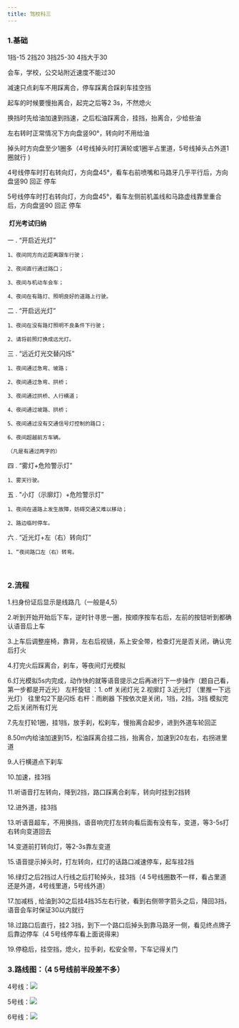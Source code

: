 ```yaml
---
title: 驾校科三
---
```

### 1.基础

1挡-15  2挡20  3挡25-30  4挡大于30

会车，学校，公交站附近速度不能过30

减速只点刹车不用踩离合，停车踩离合踩刹车挂空挡

起车的时候要慢抬离合，起完之后等2 3s，不然熄火

换挡时先给油加速到挡速，之后松油踩离合，挂挡，抬离合，少给些油

左右转时正常情况下方向盘竖90°，转向时不用给油

掉头时方向盘至少1圈多（4号线掉头时打满轮或1圈半占里道，5号线掉头占外道1圈就行 )

4号线停车时打右转向灯，方向盘45°，看车右前喷嘴和马路牙几乎平行后，方向盘竖90 回正 停车

5号线停车时打右转向灯，方向盘45°，看车左侧前机盖线和马路虚线靠里重合后，方向盘竖90 回正 停车

####  **灯光考试归纳**

一 . “开启近光灯”

	1、夜间同方向近距离跟车行驶；

	2、夜间直行通过路口；

	3、夜间与机动车会车；

	4、夜间在有路灯、照明良好的道路上行驶。

二 . “开启远光灯”

	1、夜间在没有路灯照明不良条件下行驶；

	2、请将前照灯换成远光灯。

三 . “远近灯光交替闪烁”

	1、夜间通过急弯、坡路；

	2、夜间通过急弯、拱桥；

	3、夜间通过拱桥、人行横道；

	4、夜间通过坡路、拱桥；

	5、夜间通过没有交通信号灯控制的路口；

	6、夜间超越前方车辆。

	（凡是有通过两字的）

四 . “雾灯+危险警示灯”

	1、雾天行驶。

五 . "小灯（示廓灯）+危险警示灯”

	1、夜间在道路上发生故障，妨碍交通又难以移动；

	2、路边临时停车。

六 . “近光灯+左（右）转向灯”

	1、“夜间路口左（右）转弯。
   
### 2.流程
1.扫身份证后显示是线路几（一般是4,5）

2.听到开始开始后下车，逆时针寻思一圈，按顺序按车右后，左前的按钮听到都确认语音后上车

3.上车后调整座椅，靠背，左右后视镜，系上安全带，检查灯光是否关闭，确认完后打火

4.打完火后踩离合，刹车，等夜间灯光模拟

6.灯光模拟5s内完成，动作快的就等语音提示之后再进行下一步操作（题自己看，第一步都是开近光）
	左杆旋钮 ：1. off 关闭灯光  2.视廓灯  3.近光灯 （里推一下远光灯） 往里勾2下是闪烁
	右杆：雨刷器 下按依次是关闭，1挡，2挡，3挡 
模拟完之后关闭所有灯光
	
7.先左打轮1圈，挂1挡，放手刹，松刹车，慢抬离合起步，进到外道车轮回正

8.50m内给油加速到15，松油踩离合挂二挡，抬离合，加速到20左右，右拐进里道

9.人行横道点下刹车

10.加速，挂3挡

11.听语音打左转向，降到2挡，路口踩离合刹车，转向时挂到2挡转

12.进外道，挂3挡

13.听语音超车，不用换挡，语音响完打左转向看后面有没有车，变道，等3-5s打右转向变道回去

14.变道前打转向灯，等2-3s靠左变道

15.语音提示掉头时，打左转向，红灯的话路口减速停车，起车挂2挡

16.绿灯之后2挡过人行线之后打轮掉头，挂3挡（4 5号线圈数不一样，看占里道还是外道，4号线里道，5号线外道）

17.加减档 , 给油到30之后挂4挡35左右行驶，看到右侧带字箭头之后，降回3挡，语音会车时保证30以内就行

18.过路口后直行，挂2 3挡，到下一个路口后掉头到靠马路牙一侧，看见终点牌子后靠边停车（4 5号线停车看上面说得来)

19.停稳后，挂空挡，熄火，拉手刹，松安全带，下车记得关门


### 3.路线图：（4 5号线前半段差不多）

4号线：![](https://raw.githubusercontent.com/chenjiaxu1030/chenjiaxu1030.github.io/source/themes/butterfly/source/img/1658136416000.jpg)

5号线：![](https://raw.githubusercontent.com/chenjiaxu1030/chenjiaxu1030.github.io/source/themes/butterfly/source/img/1658136427000.jpg)

6号线：![](https://raw.githubusercontent.com/chenjiaxu1030/chenjiaxu1030.github.io/source/themes/butterfly/source/img/1658136445000.jpg)



